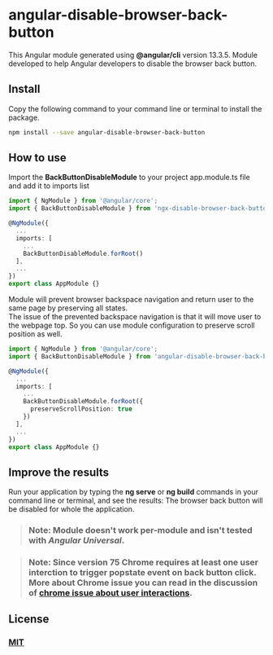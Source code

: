 # angular-disable-browser-back-button

This Angular module generated using **@angular/cli** version 13.3.5.
Module developed to help Angular developers to disable the browser back button.

## Install

Copy the following command to your command line or terminal to install the package.

```bash
npm install --save angular-disable-browser-back-button
```

## How to use

Import the **BackButtonDisableModule** to your project app.module.ts file and add it to imports list

```typescript
import { NgModule } from '@angular/core';
import { BackButtonDisableModule } from 'ngx-disable-browser-back-button';

@NgModule({
  ...
  imports: [
    ...
    BackButtonDisableModule.forRoot()
  ],
  ...
})
export class AppModule {}
```

Module will prevent browser backspace navigation and return user to the same page by preserving all states.  
The issue of the prevented backspace navigation is that it will move user to the webpage top. So you can use module configuration to preserve scroll position as well.

```typescript
import { NgModule } from '@angular/core';
import { BackButtonDisableModule } from 'angular-disable-browser-back-button';

@NgModule({
  ...
  imports: [
    ...
    BackButtonDisableModule.forRoot({
      preserveScrollPosition: true
    })
  ],
  ...
})
export class AppModule {}
```

## Improve the results

Run your application by typing the **ng serve** or **ng build** commands in your command line or terminal, and see the results: The browser back button will be disabled for whole the application.

> ### **Note**: Module doesn't work per-module and isn't tested with _Angular Universal_.

> ### **Note**: Since version 75 Chrome requires at least one user interction to trigger **popstate** event on back button click. More about Chrome issue you can read in the discussion of [chrome issue about user interactions](https://support.google.com/chrome/thread/8721521?hl=en).

## License

### [MIT](https://github.com/Zatikyan/angular-disable-browser-back-button/blob/c3a519c04915124b6aed2b5a143f9fa58a51f228/LICENSE)
